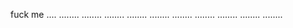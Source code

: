 fuck
me
....
........
........
........
........
........
........
........
........
........
........
